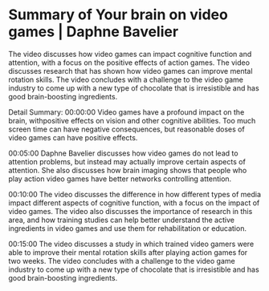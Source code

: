 # Summary of Your brain on video games | Daphne Bavelier

The video discusses how video games can impact cognitive function and attention, with a focus on the positive effects of action games. The video discusses research that has shown how video games can improve mental rotation skills. The video concludes with a challenge to the video game industry to come up with a new type of chocolate that is irresistible and has good brain-boosting ingredients.

Detail Summary: 
00:00:00
Video games have a profound impact on the brain, withpositive effects on vision and other cognitive abilities. Too much screen time can have negative consequences, but reasonable doses of video games can have positive effects.

00:05:00
Daphne Bavelier discusses how video games do not lead to attention problems, but instead may actually improve certain aspects of attention. She also discusses how brain imaging shows that people who play action video games have better networks controlling attention.

00:10:00
The video discusses the difference in how different types of media impact different aspects of cognitive function, with a focus on the impact of video games. The video also discusses the importance of research in this area, and how training studies can help better understand the active ingredients in video games and use them for rehabilitation or education.

00:15:00
The video discusses a study in which trained video gamers were able to improve their mental rotation skills after playing action games for two weeks. The video concludes with a challenge to the video game industry to come up with a new type of chocolate that is irresistible and has good brain-boosting ingredients.

